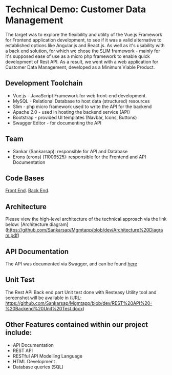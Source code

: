 # Technical Demo: Customer Data Management

The target was to explore the flexibility and utility of the Vue.js Framework for Frontend application development, to see if it was a valid alternative to established options like Angular.js and React.js.
As well as it's usability with a back end solution, for which we chose the SLIM framework - mainly for it's supposed ease of use as a micro php framework to enable quick development of Rest API.
As a result, we went with a web application for Customer Data Management, developed as a Minimum Viable Product.  


## Development Toolchain
- Vue.js - JavaScript Framework for web front-end development.
- MySQL -  Relational Database to host data (structured) resources
- Slim -   php micro framework used to write the API for the backend
- Apache 2.0 - used in hosting the backend service (API)
- Bootstrap - provided UI templates (Navbar, Icons, Buttons)
- Swagger Editor - for documenting the API


## Team
- Sankar (Sankarsap): responsible for API and Database
- Erons (erons) (11009525): responsible for the Frontend and API Documentation

## Code Bases
[Front End](https://github.com/erons/Customer-Mgmt/tree/Test).
[Back End](https://github.com/Sankarsap/Mgmtapp/tree/dev).


## Architecture
Please view the high-level architecture of the technical approach via the link below:
[Architecture diagram] (https://github.com/Sankarsap/Mgmtapp/blob/dev/Architecture%20Diagram.pdf)


## API Documentation
The API was documented via Swagger, and can be found [here](https://app.swaggerhub.com/apis/eronz/mgmt/1.0.0)

## Unit Test
The Rest API Back end part Unit test done with Resteasy Utility tool and screenshot will be available in (URL: https://github.com/Sankarsap/Mgmtapp/blob/dev/REST%20API%20-%20Backend%20Unit%20Test.docx)


## Other Features contained within our project include:
- API Documentation
- REST API
- RESTful API Modelling Language
- HTML Development
- Database queries (SQL)
